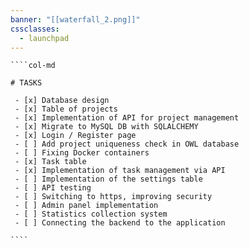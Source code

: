 ```yaml
---
banner: "[[waterfall_2.png]]"
cssclasses:
  - launchpad
---
```


`````col
````col-md

# TASKS

 - [x] Database design
 - [x] Table of projects
 - [x] Implementation of API for project management
 - [x] Migrate to MySQL DB with SQLALCHEMY
 - [x] Login / Register page
 - [ ] Add project uniqueness check in OWL database
 - [ ] Fixing Docker containers
 - [x] Task table
 - [x] Implementation of task management via API
 - [ ] Implementation of the settings table
 - [ ] API testing
 - [ ] Switching to https, improving security
 - [ ] Admin panel implementation
 - [ ] Statistics collection system
 - [ ] Connecting the backend to the application

````
`````
